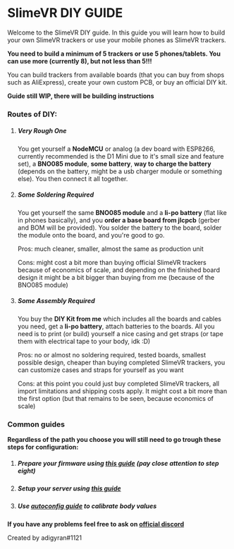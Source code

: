 # SlimeVR DIY GUIDE

Welcome to the SlimeVR DIY guide. In this guide you will learn how to build your own SlimeVR trackers or use your mobile phones as SlimeVR trackers.

**You need to build a minimum of 5 trackers or use 5 phones/tablets. You can use more (currently 8), but not less than 5!!!**

You can build trackers from available boards (that you can buy from shops such as AliExpress), create your own custom PCB, or buy an official DIY kit.

**Guide still WIP, there will be building instructions**

### Routes of DIY:

1. ##### Very Rough One

    You get yourself a **NodeMCU** or analog (a dev board with ESP8266, currently recommended is the D1 Mini due to it's small size and feature set), a **BNO085 module**, **some battery**, **way to charge the battery** (depends on the battery, might be a usb charger module or something else). You then connect it all together.

   

2. ##### Some Soldering Required

   You get yourself the same **BNO085 module** and a **li-po battery** (flat like in phones basically), and you **order a base board from jlcpcb** (gerber and BOM will be provided). You solder the battery to the board, solder the module onto the board, and you're good to go. 

   Pros: much cleaner, smaller, almost the same as production unit 

   Cons: might cost a bit more than buying official SlimeVR trackers because of economics of scale, and depending on the finished board design it might be a bit bigger than buying from me (because of the BNO085 module)

   

3. ##### Some Assembly Required

   You buy the **DIY Kit from me** which includes all the boards and cables you need, get a **li-po battery**, attach batteries to the boards. All you need is to print (or build) yourself a nice casing and get straps (or tape them with electrical tape to your body, idk :D) 

   Pros: no or almost no soldering required, tested boards, smallest possible design, cheaper than buying completed SlimeVR trackers, you can customize cases and straps for yourself as you want 

   Cons: at this point you could just buy completed SlimeVR trackers, all import limitations and shipping costs apply. It might cost a bit more than the first option (but that remains to be seen, because economics of scale)



### Common guides

**Regardless of the path you choose you will still need to go trough these steps for configuration:**

1. ##### Prepare your firmware using [this guide](upload_firmware_guide) (pay close attention to step eight)

2. ##### Setup your server using [this guide](slimevr-setup)

3. ##### Use [autoconfig guide](skeleton_auto_config) to calibrate body values 

#### 

**If you have any problems feel free to ask on [official discord](https://discord.gg/39C3RcEU)**





Created by adigyran#1121
